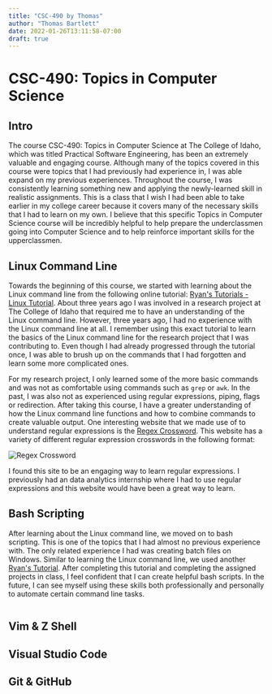 ```yaml
---
title: "CSC-490 by Thomas"
author: "Thomas Bartlett"
date: 2022-01-26T13:11:58-07:00
draft: true
---
```


# **CSC-490: Topics in Computer Science**

## **Intro**

The course CSC-490: Topics in Computer Science at The College of Idaho, which
was titled Practical Software Engineering, has been an extremely valuable and 
engaging course. Although many of the topics covered in this course were topics
that I had previously had experience in, I was able expand on my previous 
experiences. Throughout the course, I was consistently learning something new
and applying the newly-learned skill in realistic assignments. This is a class
that I wish I had been able to take earlier in my college career because it
covers many of the necessary skills that I had to learn on my own. I believe
that this specific Topics in Computer Science course will be incredibly helpful
to help prepare the underclassmen going into Computer Science and to help
reinforce important skills for the upperclassmen. 

## **Linux Command Line**

Towards the beginning of this course, we started with learning about the Linux 
command line from the following online tutorial: [Ryan's Tutorials - Linux Tutorial](https://ryanstutorials.net/linuxtutorial/). 
About three years ago I was involved in a research project at The College of Idaho that required me to have an understanding of the Linux command line.
However, three years ago, I had no experience with the Linux command line at
all. I remember using this exact tutorial to learn the basics of the Linux 
command line for the research project that I was contributing to. Even though
I had already progressed through the tutorial once, I was able to brush up on
the commands that I had forgotten and learn some more complicated ones.  

For my research project, I only learned some of the more basic commands and was not as comfortable using commands such as `grep` or `awk`. In the past, I was also not as experienced using regular expressions, piping, flags or redirection. After taking this course, I have a greater understanding of how the Linux command line functions and how to combine commands to create valuable output. One interesting website that we made use of to understand regular expressions is the [Regex Crossword](https://regexcrossword.com). This website has a variety of different regular expression crosswords in the following 
format: 

![Regex Crossword](/volapuk.png)

I found this site to be an engaging way to learn regular expressions. I
previously had an data analytics internship where I had to use regular
expressions and this website would have been a great way to learn.

## **Bash Scripting**

After learning about the Linux command line, we moved on to bash scripting. This
is one of the topics that I had almost no previous experience with. The only 
related experience I had was creating batch files on Windows. Similar to 
learning the Linux command line, we used another [Ryan's Tutorial](https://ryanstutorials.net/bash-scripting-tutorial/).
After completing this tutorial and completing the assigned projects in class, 
I feel confident that I can create helpful bash scripts. In the future, I can
see myself using these skills both professionally and personally to automate
certain command line tasks. 


```md

```

## **Vim & Z Shell**

## **Visual Studio Code**

## **Git & GitHub**









